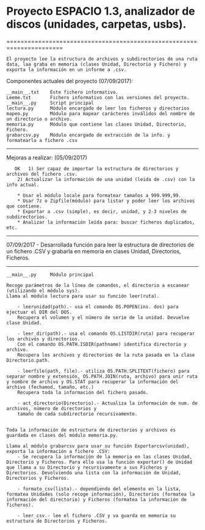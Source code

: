 # Proyecto ESPACIO 1.3, analizador de discos (unidades, carpetas, usbs).
======================================================================


	El proyecto lee la estructura de archivos y subdirectorios de una ruta data, laa graba en memoria (clases Unidad, Directorio y Fichero) y exporta la información en un informe a .csv.


Componentes actuales del proyecto (07/09/2017):

	__main__.txt	Este fichero informativo.
	Leeme.txt		Fichero informativo con las versiones del proyecto.
	__main__.py		Script principal
	lectura.py		Módulo encargado de leer los ficheros y directorios
	mapeo.py		Módulo para mapear carácteres inválidos del nombre de un directorio o archivo.
	memoria.py		Módulo que contiene las clases Unidad, Directorio, Fichero.
	grabarcsv.py	Módulo encargado de extracción de la info. y formatearla a fichero .csv

---------------------------------------------------------------------------------------------------

Mejoras a realizar:    (05/09/2017)

	   OK	1) Ser capaz de importar la estructura de directorios y archivos del fichero .csv.
		2) Actualizar la información de una unidad (leida de .csv) con la info actual.

		* Usar el módulo locale para formatear tamaños a 999.999,99.
		* Usar 7z o Zipfile(módulo) para listar y poder leer los archivos que contiene.
		* Exportar a .csv (simple), es decir, unidad, y 2-3 niveles de subdirectorios.
		* Analizar la información leída para: buscar ficheros duplicados, etc.

---------------------------------------------------------------------------------------------------

07/09/2017	- Desarrollada función para leer la estructura de directorios de un fichero .CSV y grabarla en memoria en clases Unidad, Directorios, Ficheros.

---------------------------------------------------------------------------------------------------

	__main__.py		Módulo principal
	
	Recoge parámetros de la línea de comandos, el directorio a escanear (utilizando el módulo sys).
	Llama al módulo lectura para usar su función leer(ruta).

		- leerunidad(path).- usa el comando OS.POPEN(ins. dos) para ejectuar el DIR del DOS.
		Recupera el volumen y el número de serie de la unidad. Devuelve clase Unidad.

		- leer_dir(path).- usa el comando OS.LISTDIR(ruta) para recuperar los archivos y directorios.
		Con el comando OS.PATH.ISDIR(pathname) identifica directorio y archivo.
		Recupera los archivos y directorios de la ruta pasada en la clase Directorio.path.
		
		- leerfile(path, file).- utiliza OS.PATH.SPLITEXT(fichero) para separar nombre y extensión, OS.PATH.JOIN(ruta, archivo) para unir ruta y nombre de archivo y OS.STAT para recuperar la información del archivo (fechamod, tamaño, etc.)
		Recupera toda la información del fichero pasado.

		- act_directorio(Directorio).- Actualiza la información de num. de archivos, número de directorios y
		tamaño de cada subdirectorio recursivamente.


	Toda la información de estructura de directorios y archivos es guardada en clases del módulo memoria.py.

	Llama al módulo grabarcsv para usar su función Exportarcsv(unidad), exporta la información a fichero .CSV:
		- Se recupera la información de la memoria en las clases Unidad, Directorio y Ficheros. Para ello usa la función exportar() de Unidad que llama a su Directorio y recursivamente a sus Ficheros y Directorios. Devolviendo una lista con la información de Unidad, Directorios y Ficheros.

		- formato_csv(lista).- dependiendo del elemento en la lista, formatea Unidades (solo recoge información), Directorios (formatea la información del directorio) y Ficheros (formatea la información de ficheros).

		- leer_csv.- lee el fichero .CSV y va guarda en memoria su estructura de Directorios y Ficheros.
